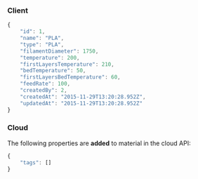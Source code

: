 ### Client

``` js
{
    "id": 1,
    "name": "PLA",
    "type": "PLA",
    "filamentDiameter": 1750,
    "temperature": 200,
    "firstLayersTemperature": 210,
    "bedTemperature": 50,
    "firstLayersBedTemperature": 60,
    "feedRate": 100,
    "createdBy": 2,
    "createdAt": "2015-11-29T13:20:28.952Z",
    "updatedAt": "2015-11-29T13:20:28.952Z"
}
```

### Cloud
The following properties are **added** to material in the cloud API:

``` js
{
    "tags": []
}
```
